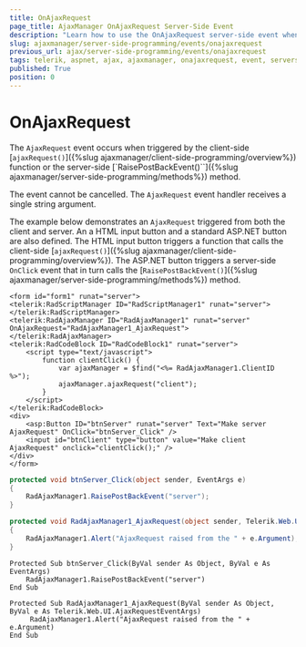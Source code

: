 ```yaml
---
title: OnAjaxRequest
page_title: AjaxManager OnAjaxRequest Server-Side Event
description: "Learn how to use the OnAjaxRequest server-side event when working with Telerik UI for ASP.NET AJAX."
slug: ajaxmanager/server-side-programming/events/onajaxrequest
previous_url: ajax/server-side-programming/events/onajaxrequest
tags: telerik, aspnet, ajax, ajaxmanager, onajaxrequest, event, serverside, programming
published: True
position: 0
---
```


# OnAjaxRequest

The `AjaxRequest` event occurs when triggered by the client-side [`ajaxRequest()`]({%slug ajaxmanager/client-side-programming/overview%}) function or the server-side [`RaisePostBackEvent()``]({%slug ajaxmanager/server-side-programming/methods%}) method. 

The event cannot be cancelled. The `AjaxRequest` event handler receives a single string argument.

The example below demonstrates an `AjaxRequest` triggered from both the client and server. An a HTML input button and a standard ASP.NET button are also defined. The HTML input button triggers a function that calls the client-side [`ajaxRequest()`]({%slug ajaxmanager/client-side-programming/overview%}). The ASP.NET button triggers a server-side `OnClick` event that in turn calls the [`RaisePostBackEvent()`]({%slug ajaxmanager/server-side-programming/methods%}) method.


````ASP.NET
<form id="form1" runat="server">
<telerik:RadScriptManager ID="RadScriptManager1" runat="server">
</telerik:RadScriptManager>
<telerik:RadAjaxManager ID="RadAjaxManager1" runat="server" OnAjaxRequest="RadAjaxManager1_AjaxRequest">
</telerik:RadAjaxManager>
<telerik:RadCodeBlock ID="RadCodeBlock1" runat="server">
	<script type="text/javascript">
	    function clientClick() {
	        var ajaxManager = $find("<%= RadAjaxManager1.ClientID %>");
	        ajaxManager.ajaxRequest("client");
	    }
	</script>
</telerik:RadCodeBlock>
<div>
	<asp:Button ID="btnServer" runat="server" Text="Make server AjaxRequest" OnClick="btnServer_Click" />
	<input id="btnClient" type="button" value="Make client AjaxRequest" onclick="clientClick();" />
</div>
</form>
````

````C#
protected void btnServer_Click(object sender, EventArgs e)
{
	RadAjaxManager1.RaisePostBackEvent("server");
}

protected void RadAjaxManager1_AjaxRequest(object sender, Telerik.Web.UI.AjaxRequestEventArgs e)
{
	RadAjaxManager1.Alert("AjaxRequest raised from the " + e.Argument);
}
````
````VB
Protected Sub btnServer_Click(ByVal sender As Object, ByVal e As EventArgs)
	RadAjaxManager1.RaisePostBackEvent("server")
End Sub

Protected Sub RadAjaxManager1_AjaxRequest(ByVal sender As Object, ByVal e As Telerik.Web.UI.AjaxRequestEventArgs)
	 RadAjaxManager1.Alert("AjaxRequest raised from the " + e.Argument)
End Sub
````

